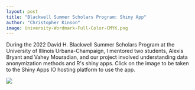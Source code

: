 ```yaml
---
layout: post
title: "Blackwell Summer Scholars Program: Shiny App"
author: "Christopher Kinson"
image: University-Wordmark-Full-Color-CMYK.png
---
```


During the 2022 David H. Blackwell Summer Scholars Program at the University of Illinois Urbana-Champaign, I mentored two students, Alexis Bryant and Vahey Mouradian, and our project involved understanding data anonymization methods and R's shiny apps. Click on the image to be taken to the Shiny Apps IO hosting platform to use the app.

<a href="https://chris-kinson.shinyapps.io/bssp-app/"><img src="https://github.com/kinson2/kinson2.github.io/raw/gh-pages/assets/img/app-background-img.png"></a>
